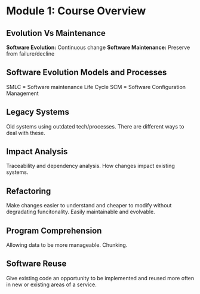# Module 1: Course Overview

## Evolution Vs Maintenance
**Software Evolution:** Continuous change
**Software Maintenance:** Preserve from failure/decline

## Software Evolution Models and Processes
SMLC = Software maintenance Life Cycle
SCM = Software Configuration Management

## Legacy Systems
Old systems using outdated tech/processes. There are different ways to deal with these.

## Impact Analysis
Traceability and dependency analysis. How changes impact existing systems.

## Refactoring
Make changes easier to understand and cheaper to modify without degradating funcitonality. Easily maintainable and evolvable.

## Program Comprehension
Allowing data to be more manageable. Chunking.

## Software Reuse
Give existing code an opportunity to be implemented and reused more often in new or existing areas of a service.


